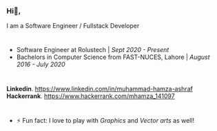 ### Hi👋,
I am a Software Engineer / Fullstack Developer

#
- Software Engineer at Rolustech | _Sept 2020 - Present_<br/>
- Bachelors in Computer Science from FAST-NUCES, Lahore | _August 2016 - July 2020_<br/>
#
**Linkedin**.   https://www.linkedin.com/in/muhammad-hamza-ashraf<br/>
**Hackerrank**.   https://www.hackerrank.com/mhamza_141097<br/>
#

- ⚡ Fun fact: I love to play with _Graphics_ and _Vector arts_ as well!

